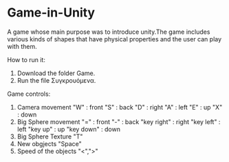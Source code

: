 # Game-in-Unity

A game whose main purpose was to introduce unity.The game includes various kinds of shapes that have physical properties and the user can play with them.

How to run it:

1) Download the folder Game.
2) Run the file Συγκρουόμενα.

Game controls:

1) Camera movement 
"W" : front
"S" : back
"D" : right
"A" : left
"E" : up
"X" : down
2) Big Sphere movement
"=" : front
"-" : back
"key right" : right
"key left" : left
"key up" : up
"key down" : down
3) Big Sphere Texture "T"
4) New obgjects "Space"
5) Speed of the objects "<",">"
